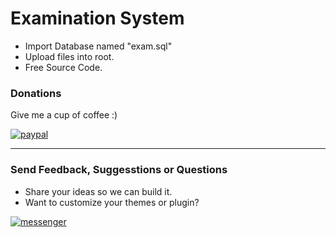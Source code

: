 # Examination System
- Import Database named "exam.sql"
- Upload files into root.
- Free Source Code.

### Donations

Give me a cup of coffee :) 

[![paypal](https://www.paypalobjects.com/en_US/i/btn/btn_donateCC_LG.gif)](https://www.paypal.me/jundellagbo)

---

### Send Feedback, Suggesstions or Questions

- Share your ideas so we can build it.
- Want to customize your themes or plugin?

[![messenger](https://img.shields.io/badge/Send%20to-Messenger-blue.svg)](https://m.me/jundell.ictned.ph)
